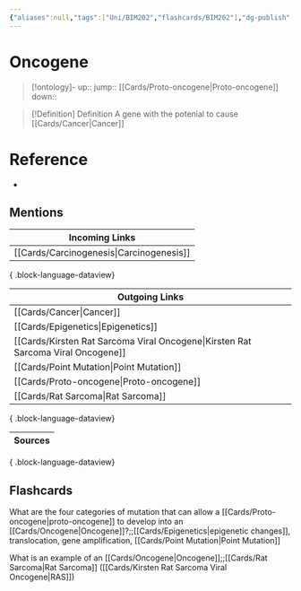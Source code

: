 ```yaml
---
{"aliases":null,"tags":["Uni/BIM202","flashcards/BIM202"],"dg-publish":true,"permalink":"/cards/oncogene/","dgPassFrontmatter":true}
---
```


# Oncogene

> [!ontology]-
> up:: 
> jump:: [[Cards/Proto-oncogene\|Proto-oncogene]]
> down:: 

> [!Definition] Definition
> A gene with the potenial to cause [[Cards/Cancer\|Cancer]]

# Reference

- 

## Mentions

| Incoming Links                              |
| ------------------------------------------- |
| [[Cards/Carcinogenesis\|Carcinogenesis]] |

{ .block-language-dataview}

| Outgoing Links                                                                      |
| ----------------------------------------------------------------------------------- |
| [[Cards/Cancer\|Cancer]]                                                         |
| [[Cards/Epigenetics\|Epigenetics]]                                               |
| [[Cards/Kirsten Rat Sarcoma Viral Oncogene\|Kirsten Rat Sarcoma Viral Oncogene]] |
| [[Cards/Point Mutation\|Point Mutation]]                                         |
| [[Cards/Proto-oncogene\|Proto-oncogene]]                                         |
| [[Cards/Rat Sarcoma\|Rat Sarcoma]]                                               |

{ .block-language-dataview}

| Sources |
| ------- |

{ .block-language-dataview}

## Flashcards

What are the four categories of mutation that can allow a [[Cards/Proto-oncogene\|proto-oncogene]] to develop into an [[Cards/Oncogene\|Oncogene]]?;;[[Cards/Epigenetics\|epigenetic changes]], translocation, gene amplification, [[Cards/Point Mutation\|Point Mutation]]
<!--SR:!2024-10-17,1,170-->

What is an example of an [[Cards/Oncogene\|Oncogene]];;[[Cards/Rat Sarcoma\|Rat Sarcoma]] ([[Cards/Kirsten Rat Sarcoma Viral Oncogene\|RAS]])